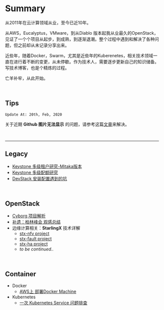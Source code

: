 # Summary
从2011年在云计算领域从业，至今已近10年。

从AWS，Eucalyptus，VMware，到从Diablo 版本起我从业最久的OpenStack，见证了一个个项目从起步，到成熟，到逐渐退潮。整个过程中遇到和解决了各种问题，但之前却从未记录分享出来。

近些年，随着Docker，Swarm，尤其是近些年的Kuberenetes，相关技术领域一直在进行着不断的变更，从未停歇。作为技术人，需要逐步更新自己的知识储备。写技术博客，也是个精炼的过程。

亡羊补牢，从此开始。

<br/>

## Tips

`Update At: 20th, Feb, 2020`

关于近期 **Github 图片无法显示** 的问题，请参考这篇[文章](sharing/tips/about_displayed_images.md)来解决。

<br/>

------


## Legacy
* [Keystone 多级租户研究-Mitaka版本](sharing/keystone_hierarchical_projects/FAR_for_keystone_hierarchical_projects.md)
* [Keystone 多级配额研究](sharing/keystone_hierarchical_quota/keystone_hierarchical_quota.md)
* [DevStack 安装配置遇到的坑](sharing/tips/DevStack_installing.md)

<br/>

## OpenStack

* [Cyborg 项目解析](sharing/cyborg/OpenStack%20Cyborg.md)
* [补遗：柏林峰会 观感总结](sharing/berlin_summit/OpenStack_Berlin_Summit.md)
* 边缘计算相关：**StarlingX** 技术详解
  * [stx-nfv project](sharing/starlingx/stx_nfv.md)
  * [stx-fault project](sharing/starlingx/stx_fault.md)
  * [stx-ha project](sharing/starlingx/stx_ha.md)
  * *to be continued..*

<br/>

## Container

- Docker
  - [AWS上 部署Docker Machine](sharing/docker/run_docker_machine_on_AWS.md)
- Kubernetes
  - [一次 Kubernetes Service 问题排查](sharing/kubernetes/log_a_k8s_svc_issue.md)